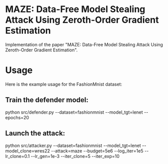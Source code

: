 # MAZE: Data-Free Model Stealing Attack Using Zeroth-Order Gradient Estimation

Implementation of the paper "MAZE: Data-Free Model Stealing Attack Using Zeroth-Order Gradient Estimation".


# Usage

Here is the example usage for the FashionMnist dataset:

## Train the defender model:

python src/defender.py --dataset=fashionmnist --model_tgt=lenet --epochs=20


## Launch the attack:

python src/attacker.py --dataset=fashionmnist --model_tgt=lenet --model_clone=wres22 --attack=maze --budget=5e6 --log_iter=1e5 --lr_clone=0.1 --lr_gen=1e-3 --iter_clone=5 --iter_exp=10




